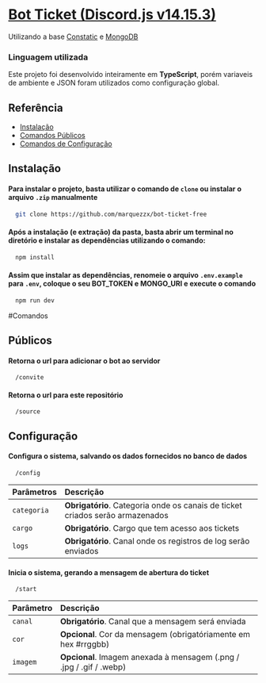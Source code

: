 # [Bot Ticket (Discord.js v14.15.3)](https://github.com/marquezzx/bot-ticket-free)

Utilizando a base [Constatic](https://constatic-docs.vercel.app/pt) e [MongoDB](https://www.mongodb.com/)

### Linguagem utilizada

Este projeto foi desenvolvido inteiramente em **TypeScript**, porém variaveis de ambiente e JSON foram utilizados como configuração global.

## Referência

- [Instalação](#instalação)
- [Comandos Públicos](#públicos)
- [Comandos de Configuração](#configuração)

## Instalação

#### Para instalar o projeto, basta utilizar o comando de `clone` ou instalar o arquivo `.zip` manualmente

```bash
  git clone https://github.com/marquezzx/bot-ticket-free
```

#### Após a instalação (e extração) da pasta, basta abrir um terminal no diretório e instalar as dependências utilizando o comando:

```cmd
  npm install
```

#### Assim que instalar as dependências, renomeie o arquivo `.env.example` para `.env`, coloque o seu BOT_TOKEN e MONGO_URI e execute o comando

```cmd
  npm run dev
```

#Comandos

## Públicos

#### Retorna o url para adicionar o bot ao servidor

```
  /convite
```

#### Retorna o url para este repositório

```
  /source
```

## Configuração

#### Configura o sistema, salvando os dados fornecidos no banco de dados

```
  /config
```

| Parâmetros  | Descrição                                                                     |
| :---------- | :---------------------------------------------------------------------------- |
| `categoria` | **Obrigatório**. Categoria onde os canais de ticket criados serão armazenados |
| `cargo`     | **Obrigatório**. Cargo que tem acesso aos tickets                             |
| `logs`      | **Obrigatório**. Canal onde os registros de log serão enviados                |

#### Inicia o sistema, gerando a mensagem de abertura do ticket

```
  /start
```

| Parâmetro | Descrição                                                            |
| :-------- | :------------------------------------------------------------------- |
| `canal`   | **Obrigatório**. Canal que a mensagem será enviada                   |
| `cor`     | **Opcional**. Cor da mensagem (obrigatóriamente em hex #rrggbb)      |
| `imagem`  | **Opcional**. Imagem anexada à mensagem (.png / .jpg / .gif / .webp) |
